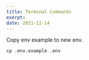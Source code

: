 ```yaml
---
title: Terminal Commands
exerpt: 
date: 2021-12-14
---
```



Copy env example to new env.

``` 
cp .env.example .env
```


